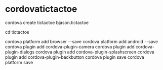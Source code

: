 # cordovatictactoe

cordova create tictactoe bjason.tictactoe

cd tictactoe

cordova platform add browser --save
cordova platform add android --save
cordova plugin add cordova-plugin-camera
cordova plugin add  cordova-plugin-dialogs
cordova plugin add cordova-plugin-splashscreen
cordova plugin add cordova-plugin-backbutton
cordova plugin save
cordova platform save
